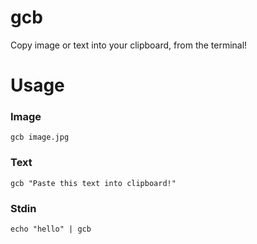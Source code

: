 # gcb

Copy image or text into your clipboard, from the terminal!

# Usage

### Image
```console
gcb image.jpg
```

### Text
```console
gcb "Paste this text into clipboard!"
```

### Stdin
```console
echo "hello" | gcb 
```